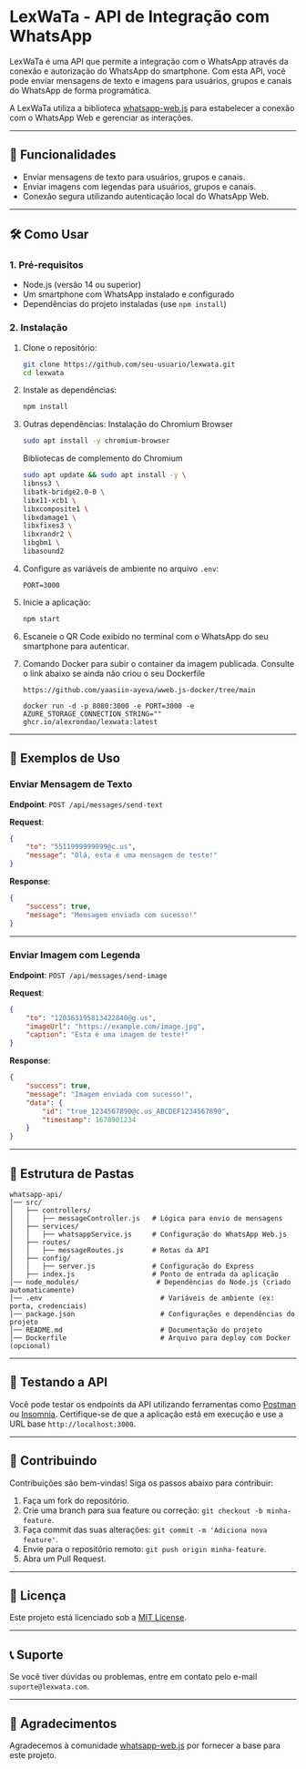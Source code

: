 # LexWaTa - API de Integração com WhatsApp

LexWaTa é uma API que permite a integração com o WhatsApp através da conexão e autorização do WhatsApp do smartphone. Com esta API, você pode enviar mensagens de texto e imagens para usuários, grupos e canais do WhatsApp de forma programática.

A LexWaTa utiliza a biblioteca [whatsapp-web.js](https://github.com/pedroslopez/whatsapp-web.js) para estabelecer a conexão com o WhatsApp Web e gerenciar as interações.

---

## 🚀 Funcionalidades

- Enviar mensagens de texto para usuários, grupos e canais.
- Enviar imagens com legendas para usuários, grupos e canais.
- Conexão segura utilizando autenticação local do WhatsApp Web.

---

## 🛠️ Como Usar

### 1. Pré-requisitos

- Node.js (versão 14 ou superior)
- Um smartphone com WhatsApp instalado e configurado
- Dependências do projeto instaladas (use `npm install`)

### 2. Instalação

1. Clone o repositório:
   ```bash
   git clone https://github.com/seu-usuario/lexwata.git
   cd lexwata
   ```

2. Instale as dependências:
   ```bash
   npm install
   ```

3. Outras dependências:
    Instalação do Chromium Browser
    ```bash
    sudo apt install -y chromium-browser
    ```

    Bibliotecas de complemento do Chromium
    ```bash
    sudo apt update && sudo apt install -y \
    libnss3 \
    libatk-bridge2.0-0 \
    libx11-xcb1 \
    libxcomposite1 \
    libxdamage1 \
    libxfixes3 \
    libxrandr2 \
    libgbm1 \
    libasound2
    ```

4. Configure as variáveis de ambiente no arquivo `.env`:
   ```env
   PORT=3000
   ```

5. Inicie a aplicação:
   ```bash
   npm start
   ```

6. Escaneie o QR Code exibido no terminal com o WhatsApp do seu smartphone para autenticar.

7. Comando Docker para subir o container da imagem publicada. Consulte o link abaixo se ainda não criou o seu Dockerfile
    ```link
    https://github.com/yaasiin-ayeva/wweb.js-docker/tree/main
    ```
    ```docker command
    docker run -d -p 8080:3000 -e PORT=3000 -e AZURE_STORAGE_CONNECTION_STRING="" ghcr.io/alexrondao/lexwata:latest
    ```
---

## 📖 Exemplos de Uso

### Enviar Mensagem de Texto

**Endpoint**: `POST /api/messages/send-text`

**Request**:
```json
{
    "to": "5511999999999@c.us",
    "message": "Olá, esta é uma mensagem de teste!"
}
```

**Response**:
```json
{
    "success": true,
    "message": "Mensagem enviada com sucesso!"
}
```

---

### Enviar Imagem com Legenda

**Endpoint**: `POST /api/messages/send-image`

**Request**:
```json
{
    "to": "120363195813422840@g.us",
    "imageUrl": "https://example.com/image.jpg",
    "caption": "Esta é uma imagem de teste!"
}
```

**Response**:
```json
{
    "success": true,
    "message": "Imagem enviada com sucesso!",
    "data": {
        "id": "true_1234567890@c.us_ABCDEF1234567890",
        "timestamp": 1678901234
    }
}
```

---

## 📂 Estrutura de Pastas

```plaintext
whatsapp-api/
│── src/
│   ├── controllers/
│   │   ├── messageController.js   # Lógica para envio de mensagens
│   ├── services/
│   │   ├── whatsappService.js     # Configuração do WhatsApp Web.js
│   ├── routes/
│   │   ├── messageRoutes.js       # Rotas da API
│   ├── config/
│   │   ├── server.js              # Configuração do Express
│   ├── index.js                   # Ponto de entrada da aplicação
│── node_modules/                   # Dependências do Node.js (criado automaticamente)
│── .env                             # Variáveis de ambiente (ex: porta, credenciais)
│── package.json                     # Configurações e dependências do projeto
│── README.md                        # Documentação do projeto
│── Dockerfile                       # Arquivo para deploy com Docker (opcional)
```

---

## 🧪 Testando a API

Você pode testar os endpoints da API utilizando ferramentas como [Postman](https://www.postman.com/) ou [Insomnia](https://insomnia.rest/). Certifique-se de que a aplicação está em execução e use a URL base `http://localhost:3000`.

---

## 🤝 Contribuindo

Contribuições são bem-vindas! Siga os passos abaixo para contribuir:

1. Faça um fork do repositório.
2. Crie uma branch para sua feature ou correção: `git checkout -b minha-feature`.
3. Faça commit das suas alterações: `git commit -m 'Adiciona nova feature'`.
4. Envie para o repositório remoto: `git push origin minha-feature`.
5. Abra um Pull Request.

---

## 📜 Licença

Este projeto está licenciado sob a [MIT License](LICENSE).

---

## 📞 Suporte

Se você tiver dúvidas ou problemas, entre em contato pelo e-mail `suporte@lexwata.com`.

---

## 🌟 Agradecimentos

Agradecemos à comunidade [whatsapp-web.js](https://github.com/pedroslopez/whatsapp-web.js) por fornecer a base para este projeto.